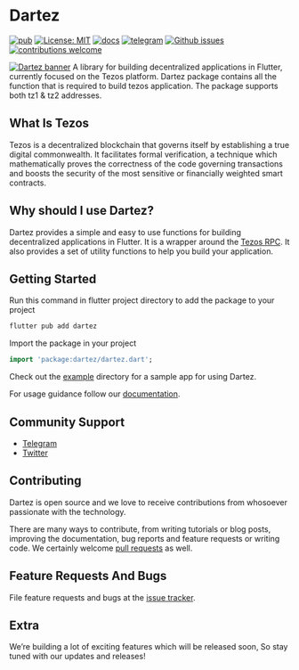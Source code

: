 # Dartez

[![pub](https://img.shields.io/pub/v/dartez.svg)](https://pub.dev/packages/dartez)
[![License: MIT](https://img.shields.io/badge/license-MIT-purple.svg)](https://opensource.org/licenses/MIT)
[![docs](https://img.shields.io/badge/docs-easy--to--read-brightgreen.svg)](https://docs.dartez.io)
[![telegram](https://img.shields.io/badge/community-blue.svg?logo=telegram)](https://t.me/tezster)
[![Github issues](https://img.shields.io/github/issues/Tezsure/Dartez)](https://github.com/Tezsure/Dartez/issues?q=is%3Aissue+is%3Aopen+)
[![contributions welcome](https://img.shields.io/badge/contributions-welcome-brightgreen.svg?style=flat-square)](https://github.com/Tezsure/Dartez/pulls)

[![Dartez banner](https://raw.githubusercontent.com/Tezsure/Dartez/main/dartez.png)](https://github.com/Tezsure)
A library for building decentralized applications in Flutter, currently focused on the Tezos platform. Dartez package contains all the function that is required to build tezos application. The package supports both tz1 & tz2 addresses.

## What Is Tezos

Tezos is a decentralized blockchain that governs itself by establishing a true digital commonwealth. It facilitates formal verification, a technique which mathematically proves the correctness of the code governing transactions and boosts the security of the most sensitive or financially weighted smart contracts.

## Why should I use Dartez?

Dartez provides a simple and easy to use functions for building decentralized applications in Flutter. It is a wrapper around the [Tezos RPC](https://tezos.gitlab.io/shell/rpc.html). It also provides a set of utility functions to help you build your application.

## Getting Started

Run this command in flutter project directory to add the package to your project

```bash
flutter pub add dartez
```

Import the package in your project

```dart
import 'package:dartez/dartez.dart';
```

Check out the [example](https://github.com/Tezsure/Dartez/tree/main/example) directory for a sample app for using Dartez.

For usage guidance follow our [documentation](https://docs.dartez.io/).
<br>

## Community Support

- [Telegram](https://t.me/tezster)
- [Twitter](https://twitter.com/tezsure)

## Contributing

Dartez is open source and we love to receive contributions from whosoever passionate with the technology.

There are many ways to contribute, from writing tutorials or blog posts, improving the documentation, bug reports and feature requests or writing code. We certainly welcome [pull requests](https://github.com/Tezsure/Dartez/pulls) as well.<br>

## Feature Requests And Bugs

File feature requests and bugs at the [issue tracker](https://github.com/Tezsure/Dartez/issues/new).<br>

## Extra

We’re building a lot of exciting features which will be released soon, So stay tuned with our updates and releases!
